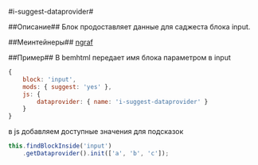 #i-suggest-dataprovider#

##Описание##
Блок продоставляет данные для саджеста блока input.

##Меинтейнеры##
[ngraf](https://staff.yandex-team.ru/ngraf)

##Пример##
В bemhtml передает имя блока параметром в input
```javascript
{
    block: 'input',
    mods: { suggest: 'yes' },
    js: {
        dataprovider: { name: 'i-suggest-dataprovider' }
    }
}
```
в js добавляем доступные значения для подсказок
```javascript
this.findBlockInside('input')
    .getDataprovider().init(['a', 'b', 'c']);

```
